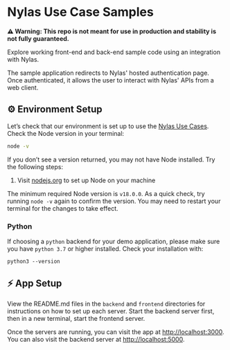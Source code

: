 # Nylas Use Case Samples

**⚠️ Warning: This repo is not meant for use in production and stability is not fully guaranteed.**

Explore working front-end and back-end sample code using an integration with Nylas.

The sample application redirects to Nylas' hosted authentication page. Once authenticated, it allows the user to interact with Nylas' APIs from a web client.

## ⚙️ Environment Setup

Let’s check that our environment is set up to use the [Nylas Use Cases](https://github.com/nylas/use-cases). Check the Node version in your terminal:

```bash
node -v
```

If you don’t see a version returned, you may not have Node installed. Try the following steps:

1. Visit [nodejs.org](https://nodejs.org/en/) to set up Node on your machine

The minimum required Node version is `v18.0.0`. As a quick check, try running `node -v` again to confirm the version. You may need to restart your terminal for the changes to take effect.

### Python

If choosing a `python` backend for your demo application, please make sure you have `python 3.7` or higher installed. Check your installation with:

```
python3 --version
```

## ⚡️ App Setup

View the README.md files in the `backend` and `frontend` directories for instructions on how to set up each server. Start the backend server first, then in a new terminal, start the frontend server.

Once the servers are running, you can visit the app at [http://localhost:3000](http://localhost:3000). You can also visit the backend server at [http://localhost:5000](http://localhost:5000).